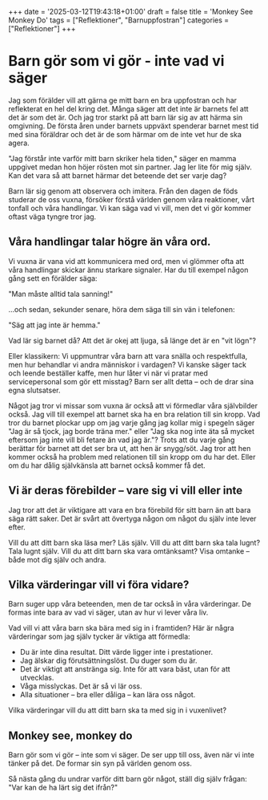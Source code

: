 +++
date = '2025-03-12T19:43:18+01:00'
draft = false
title = 'Monkey See Monkey Do'
tags = ["Reflektioner", "Barnuppfostran"]
categories = ["Reflektioner"]
+++

# Barn gör som vi gör - inte vad vi säger
Jag som förälder vill att gärna ge mitt barn en bra uppfostran och har reflekterat en hel del kring det. Många säger att det inte är barnets fel att det är som det är. Och jag tror starkt på att barn lär sig av att härma sin omgivning. De första åren under barnets uppväxt spenderar barnet mest tid med sina föräldrar och det är de som härmar om de inte vet hur de ska agera.

"Jag förstår inte varför mitt barn skriker hela tiden," säger en mamma uppgivet medan hon höjer rösten mot sin partner. Jag ler lite för mig själv. Kan det vara så att barnet härmar det beteende det ser varje dag?

Barn lär sig genom att observera och imitera. Från den dagen de föds studerar de oss vuxna, försöker förstå världen genom våra reaktioner, vårt tonfall och våra handlingar. Vi kan säga vad vi vill, men det vi gör kommer oftast väga tyngre tror jag.

## Våra handlingar talar högre än våra ord.
Vi vuxna är vana vid att kommunicera med ord, men vi glömmer ofta att våra handlingar skickar ännu starkare signaler. Har du till exempel någon gång sett en förälder säga:

"Man måste alltid tala sanning!"

…och sedan, sekunder senare, höra dem säga till sin vän i telefonen:

"Säg att jag inte är hemma."

Vad lär sig barnet då? Att det är okej att ljuga, så länge det är en "vit lögn"?

Eller klassikern: Vi uppmuntrar våra barn att vara snälla och respektfulla, men hur behandlar vi andra människor i vardagen? Vi kanske säger tack och leende beställer kaffe, men hur låter vi när vi pratar med servicepersonal som gör ett misstag? Barn ser allt detta – och de drar sina egna slutsatser.

Något jag tror vi missar som vuxna är också att vi förmedlar våra självbilder också. Jag vill till exempel att barnet ska ha en bra relation till sin kropp. Vad tror du barnet plockar upp om jag varje gång jag kollar mig i spegeln säger "Jag är så tjock, jag borde träna mer." eller "Jag ska nog inte äta så mycket eftersom jag inte vill bli fetare än vad jag är."?
Trots att du varje gång berättar för barnet att det ser bra ut, att hen är snygg/söt. Jag tror att hen kommer också ha problem med relationen till sin kropp om du har det. Eller om du har dålig självkänsla att barnet också kommer få det.

## Vi är deras förebilder – vare sig vi vill eller inte
Jag tror att det är viktigare att vara en bra förebild för sitt barn än att bara säga rätt saker. Det är svårt att övertyga någon om något du själv inte lever efter.

Vill du att ditt barn ska läsa mer? Läs själv.
Vill du att ditt barn ska tala lugnt? Tala lugnt själv.
Vill du att ditt barn ska vara omtänksamt? Visa omtanke – både mot dig själv och andra.

## Vilka värderingar vill vi föra vidare?
Barn suger upp våra beteenden, men de tar också in våra värderingar. De formas inte bara av vad vi säger, utan av hur vi lever våra liv.

Vad vill vi att våra barn ska bära med sig in i framtiden? Här är några värderingar som jag själv tycker är viktiga att förmedla:

- Du är inte dina resultat. Ditt värde ligger inte i prestationer.
- Jag älskar dig förutsättningslöst. Du duger som du är.
- Det är viktigt att anstränga sig. Inte för att vara bäst, utan för att utvecklas.
- Våga misslyckas. Det är så vi lär oss.
- Alla situationer – bra eller dåliga – kan lära oss något.

Vilka värderingar vill du att ditt barn ska ta med sig in i vuxenlivet?

## Monkey see, monkey do
Barn gör som vi gör – inte som vi säger. De ser upp till oss, även när vi inte tänker på det. De formar sin syn på världen genom oss.

Så nästa gång du undrar varför ditt barn gör något, ställ dig själv frågan:
"Var kan de ha lärt sig det ifrån?"

